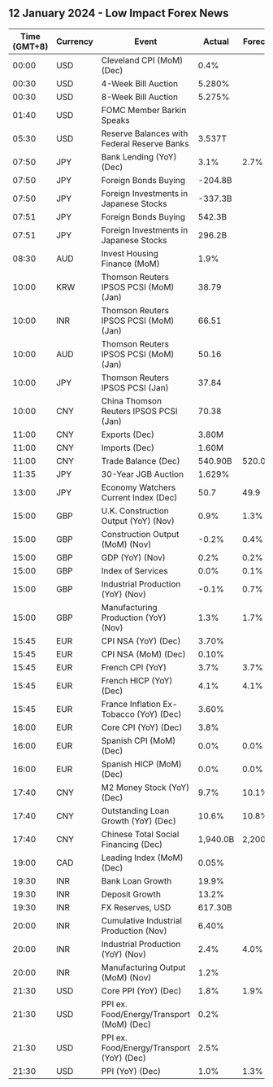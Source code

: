 ## 12 January 2024 - Low Impact Forex News

| Time (GMT+8) | Currency | Event | Actual | Forecast | Previous |
|------|----------|-------|--------|----------|----------|
| 00:00 | USD | Cleveland CPI (MoM) (Dec) | 0.4% |  | 0.4% |
| 00:30 | USD | 4-Week Bill Auction | 5.280% |  | 5.290% |
| 00:30 | USD | 8-Week Bill Auction | 5.275% |  | 5.285% |
| 01:40 | USD | FOMC Member Barkin Speaks |  |  |  |
| 05:30 | USD | Reserve Balances with Federal Reserve Banks | 3.537T |  | 3.459T |
| 07:50 | JPY | Bank Lending (YoY) (Dec) | 3.1% | 2.7% | 2.8% |
| 07:50 | JPY | Foreign Bonds Buying | -204.8B |  | -164.8B |
| 07:50 | JPY | Foreign Investments in Japanese Stocks | -337.3B |  | -120.5B |
| 07:51 | JPY | Foreign Bonds Buying | 542.3B |  | -204.8B |
| 07:51 | JPY | Foreign Investments in Japanese Stocks | 296.2B |  | -337.3B |
| 08:30 | AUD | Invest Housing Finance (MoM) | 1.9% |  | 8.3% |
| 10:00 | KRW | Thomson Reuters IPSOS PCSI (MoM) (Jan) | 38.79 |  | 39.05 |
| 10:00 | INR | Thomson Reuters IPSOS PCSI (MoM) (Jan) | 66.51 |  | 64.31 |
| 10:00 | AUD | Thomson Reuters IPSOS PCSI (MoM) (Jan) | 50.16 |  | 47.39 |
| 10:00 | JPY | Thomson Reuters IPSOS PCSI (Jan) | 37.84 |  | 37.52 |
| 10:00 | CNY | China Thomson Reuters IPSOS PCSI (Jan) | 70.38 |  | 71.41 |
| 11:00 | CNY | Exports (Dec) | 3.80M |  | 1.70M |
| 11:00 | CNY | Imports (Dec) | 1.60M |  | 0.60M |
| 11:00 | CNY | Trade Balance (Dec) | 540.90B | 520.00B | 490.82B |
| 11:35 | JPY | 30-Year JGB Auction | 1.629% |  | 1.623% |
| 13:00 | JPY | Economy Watchers Current Index (Dec) | 50.7 | 49.9 | 49.5 |
| 15:00 | GBP | U.K. Construction Output (YoY) (Nov) | 0.9% | 1.3% | 1.3% |
| 15:00 | GBP | Construction Output (MoM) (Nov) | -0.2% | 0.4% | -0.4% |
| 15:00 | GBP | GDP (YoY) (Nov) | 0.2% | 0.2% | -0.1% |
| 15:00 | GBP | Index of Services | 0.0% | 0.1% | -0.1% |
| 15:00 | GBP | Industrial Production (YoY) (Nov) | -0.1% | 0.7% | -0.5% |
| 15:00 | GBP | Manufacturing Production (YoY) (Nov) | 1.3% | 1.7% | 0.2% |
| 15:45 | EUR | CPI NSA (YoY) (Dec) | 3.70% |  | 3.70% |
| 15:45 | EUR | CPI NSA (MoM) (Dec) | 0.10% |  | 0.10% |
| 15:45 | EUR | French CPI (YoY) | 3.7% | 3.7% | 3.5% |
| 15:45 | EUR | French HICP (YoY) (Dec) | 4.1% | 4.1% | 3.9% |
| 15:45 | EUR | France Inflation Ex-Tobacco (YoY) (Dec) | 3.60% |  | 3.30% |
| 16:00 | EUR | Core CPI (YoY) (Dec) | 3.8% |  | 4.5% |
| 16:00 | EUR | Spanish CPI (MoM) (Dec) | 0.0% | 0.0% | -0.3% |
| 16:00 | EUR | Spanish HICP (MoM) (Dec) | 0.0% | 0.0% | -0.5% |
| 17:40 | CNY | M2 Money Stock (YoY) (Dec) | 9.7% | 10.1% | 10.0% |
| 17:40 | CNY | Outstanding Loan Growth (YoY) (Dec) | 10.6% | 10.8% | 10.8% |
| 17:40 | CNY | Chinese Total Social Financing (Dec) | 1,940.0B | 2,200.0B | 2,450.0B |
| 19:00 | CAD | Leading Index (MoM) (Dec) | 0.05% |  | -0.01% |
| 19:30 | INR | Bank Loan Growth | 19.9% |  | 20.2% |
| 19:30 | INR | Deposit Growth | 13.2% |  | 14.0% |
| 19:30 | INR | FX Reserves, USD | 617.30B |  | 623.20B |
| 20:00 | INR | Cumulative Industrial Production (Nov) | 6.40% |  | 6.90% |
| 20:00 | INR | Industrial Production (YoY) (Nov) | 2.4% | 4.0% | 11.6% |
| 20:00 | INR | Manufacturing Output (MoM) (Nov) | 1.2% |  | 10.2% |
| 21:30 | USD | Core PPI (YoY) (Dec) | 1.8% | 1.9% | 2.0% |
| 21:30 | USD | PPI ex. Food/Energy/Transport (MoM) (Dec) | 0.2% |  | 0.1% |
| 21:30 | USD | PPI ex. Food/Energy/Transport (YoY) (Dec) | 2.5% |  | 2.4% |
| 21:30 | USD | PPI (YoY) (Dec) | 1.0% | 1.3% | 0.8% |
